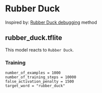 # Rubber Duck

Inspired by: [Rubber Duck debugging](https://en.wikipedia.org/wiki/Rubber_duck_debugging) method

## rubber_duck.tflite

This model reacts to `Rubber Duck`.

### Training

```
number_of_examples = 1000
number_of_training_steps = 10000
false_activation_penalty = 1500
target_word = "rubber_duck"
```
